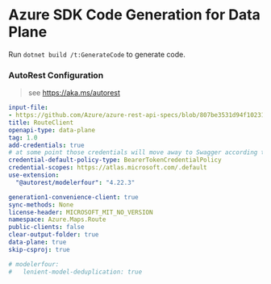 # Azure SDK Code Generation for Data Plane

Run `dotnet build /t:GenerateCode` to generate code.

### AutoRest Configuration
> see https://aka.ms/autorest

``` yaml
input-file:
- https://github.com/Azure/azure-rest-api-specs/blob/807be3531d94f102314595541ba826c64e69b3b6/specification/maps/data-plane/Route/preview/1.0/route.json
title: RouteClient
openapi-type: data-plane
tag: 1.0
add-credentials: true
# at some point those credentials will move away to Swagger according to [this](https://github.com/Azure/autorest/issues/3718)
credential-default-policy-type: BearerTokenCredentialPolicy
credential-scopes: https://atlas.microsoft.com/.default
use-extension:
  "@autorest/modelerfour": "4.22.3"

generation1-convenience-client: true
sync-methods: None
license-header: MICROSOFT_MIT_NO_VERSION
namespace: Azure.Maps.Route
public-clients: false
clear-output-folder: true
data-plane: true
skip-csproj: true

# modelerfour:
#   lenient-model-deduplication: true
```
